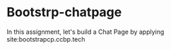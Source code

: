 # Bootstrp-chatpage
In this assignment, let's build a Chat Page by applying 
site:bootstrapcp.ccbp.tech
